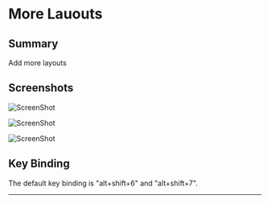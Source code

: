 More Lauouts
================

## Summary
Add more layouts 

## Screenshots
![ScreenShot](https://raw.github.com/unknownuser88/morelayoutsmaster/1.png)

![ScreenShot](https://raw.github.com/unknownuser88/morelayoutsmaster/2.png)

![ScreenShot](https://raw.github.com/unknownuser88/morelayoutsmaster/3.png)

## Key Binding

The default key binding is "alt+shift+6" and "alt+shift+7".

---
